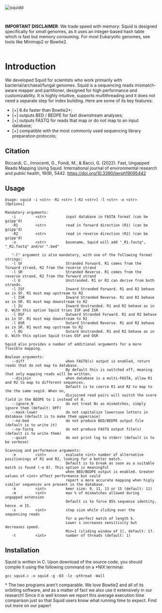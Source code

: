 ![squidd](https://user-images.githubusercontent.com/69002653/153582716-f780928e-b976-4da8-a814-82e1f563de44.svg)

</br>  

**IMPORTANT DISCLAIMER**: We trade speed with memory: Squid is designed specifically for *small* genomes, as it uses an integer-based hash table which is fast but memory consuming. For most Eukaryotic genomes, see tools like Minimap2 or Bowtie2.  
</br>

# Introduction  
We developed Squid for scientists who work primarily with bacterial/archaeal/fungal genomes. Squid is a sequencing reads mismatch-aware mapper and partitioner, designed for high performance and customizability. It is highly intuitive, supports multithreading and it does not need a separate step for index building. Here are some of its key features:
- [+] 6.4x faster than Bowtie2*;
- [+] outputs BED / BEDPE for fast downstream analyses;
- [+] outputs FASTQ for reads that map or do not map to an input database;
- [+] compatible with the most commonly used sequencing library preparation protocols;

## Citation  
Riccardi, C., Innocenti, G., Fondi, M., & Bacci, G. (2022). Fast, Ungapped Reads Mapping Using Squid. International journal of environmental research and public health, 19(9), 5442. https://doi.org/10.3390/ijerph19095442  

## Usage  
```console
Usage: squid -i <str> -R1 <str> [-R2 <str>] -l <str> -o <str> [Options]

Mandatory arguments:
   -i         <str>         input database in FASTA format (can be gzipp'd)
   -R1        <str>         read in forward direction (R1) (can be gzipp'd)
   -R2        <str>         read in reverse direction (R2) (can be gzipp'd)
   -o         <str>         basename, Squid will add "_R1.fastq", "_R2.fastq" and/or ".bed"

   "-l" argument is also mandatory, with one of the following format strings:
   -l SF                    Stranded Forward. R1 comes from the forward strand, R2 from the reverse strand
   -l SR                    Stranded Reverse. R1 comes from the reverse strand, R2 from the forward strand
   -l U                     Unstranded. R1 or R2 can derive from both strands.
   -l ISF                   Inward Stranded Forward. R1 and R2 behave as in SF. R1 must map upstream to R2
   -l ISR                   Inward Stranded Reverse. R1 and R2 behave as in SR. R1 must map downstream to R2
   -l IU                    Inward Unstranded. R1 and R2 behave as in U. With this option Squid tries ISF and ISR
   -l OSF                   Outward Stranded Forward. R1 and R2 behave as in SF. R1 must map downstream to R2
   -l OSR                   Outard Stranded Reverse. R1 and R2 behave as in SR. R1 must map upstream to R2
   -l OU                    Outard Unstranded. R1 and R2 behave as in U. With this option Squid tries OSF and OSR

Squid also provides a number of additional arguments for a more flexible mapping.

Boolean arguments:
   --diff                   when FASTQ(s) output is enabled, return reads that do not map to database.
                            By default this is switched off, meaning that only mapping reads will be written.
   --disjoin                when database is a multi-FASTA, allow R1 and R2 to map to different sequences.
                            Default is to coerce R1 and R2 to map to the the same seqid. When on,
                            disjoined read pairs will switch the score field in the BEDPE to 1 instead of 0.
   --ignore_N               do not treat Ns as mismatches, simply ignore them (default: OFF)
   --mask-lower             do not capitalize lowercase letters in database (default is to make them uppercase)
   --no-bed                 do not produce BED/BEDPE output file (default is to write it)
   --no-fastq               do not produce FASTQ output file(s) (default is to write them)
   --quiet                  do not print log to stderr (default is to be verbose)

Scanning and performance arguments:
   -e         <int>         evaluate <int> number of alternative positionings of R1 and R2, looking for a better match.
                            Default is to break as soon as a suitable match is found (-e 0). This option is meaningful
                            when BED/BEDPE output is enabled. Greater values of <int> affect performance but could
                            report a more accurate mapping when higly similar sequences are present in the database.
   -k         <int>         kmer size: 9, 11, 13 or 15 (default: 11)
   -m         <int>         max % of mismatches allowed during ungapped extension
                            Default is to force 85% sequence identity, hence -m 15.
   -s         <int>         step size while sliding over the sequencing reads
                            for a perfect match of length k.
                            Lower s increases sensitivity but decreases speed.
                            Min=1 (sliding window of 1), default: 17.
   -t         <int>         number of threads (default: 1)

```
## Installation  
Squid is written in C. Upon download of the source code, you should compile it using the following command on a \*NIX terminal: 
```console
gcc squid.c -o squid -g -O3 -lz -pthread -Wall
```
\* The two programs aren't comparable. We love Bowtie2 and all of its oribiting software, and as a matter of fact we also use it extensively in our research! Since it is well known we report this average execution time comparison just so that Squid users know what running time to expect. Find out more on our paper! 
